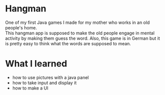 # Hangman
One of my first Java games I made for my mother who works in an old people's home.  
This hangman app is supposed to make the old people engage in mental activity by making them guess the word. 
Also, this game is in German but it is pretty easy to think what the words are supposed to mean.
# What I learned
- how to use pictures with a java panel
- how to take input and display it
- how to make a UI
